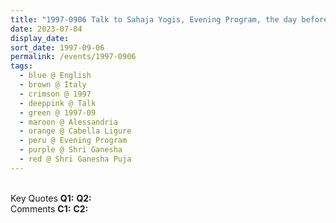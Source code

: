 ```yaml
---
title: "1997-0906 Talk to Sahaja Yogis, Evening Program, the day before Śhrī Gaṇeśha Pūjā, Hangar, Cabella Ligure, Alessandria, Italy"
date: 2023-07-04
display_date: 
sort_date: 1997-09-06
permalink: /events/1997-0906
tags:
  - blue @ English
  - brown @ Italy
  - crimson @ 1997
  - deeppink @ Talk
  - green @ 1997-09
  - maroon @ Alessandria
  - orange @ Cabella Ligure
  - peru @ Evening Program
  - purple @ Shri Ganesha
  - red @ Shri Ganesha Puja
---
```


<br>

<wave-list>
  <list-title color="DarkSeaGreen" width="55">Key Quotes</list-title>
  <list-item color="BlanchedAlmond" width="280"><b>Q1:</b> <i></i></list-item>
  <list-item color="Lavender" width="280"><b>Q2:</b> <i></i></list-item>
</wave-list>

<br>

<wave-list>
  <list-title color="DarkSeaGreen" width="55">Comments</list-title>
  <list-item color="BlanchedAlmond" width="280"><b>C1:</b> <i></i></list-item>
  <list-item color="Lavender" width="280"><b>C2:</b> <i></i></list-item>
</wave-list>
</div>